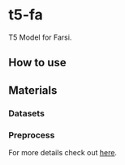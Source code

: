# t5-fa
T5 Model for Farsi.

## How to use

## Materials
### Datasets

### Preprocess
For more details check out [here](https://github.com/Sharif-SLPL/t5-fa/tree/main/preprocess).
